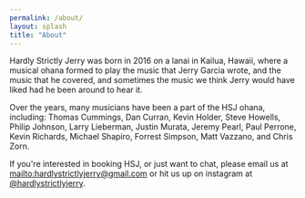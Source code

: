 ```yaml
---
permalink: /about/
layout: splash
title: "About"
---
```



Hardly Strictly Jerry was born in 2016 on a lanai in Kailua, Hawaii, where a musical ohana formed to play the music that Jerry Garcia wrote, and the music that he covered, and sometimes the music we think Jerry would have liked had he been around to hear it.

Over the years, many musicians have been a part of the HSJ ohana, including: 
Thomas Cummings,
Dan Curran, 
Kevin Holder, 
Steve Howells,
Philip Johnson,
Larry Lieberman,
Justin Murata, 
Jeremy Pearl,
Paul Perrone,
Kevin Richards,
Michael Shapiro,
Forrest Simpson,
Matt Vazzano,
and Chris Zorn.

If you're interested in booking HSJ, or just want to chat, please email us at <mailto:hardlystrictlyjerry@gmail.com> or hit us up on instagram at [@hardlystrictlyjerry](https://instagram.com/hardlystrictlyjerry). 
